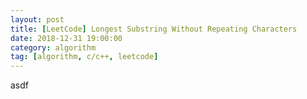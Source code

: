 ```yaml
---
layout: post
title: [LeetCode] Longest Substring Without Repeating Characters
date: 2018-12-31 19:00:00
category: algorithm
tag: [algorithm, c/c++, leetcode]
---
```

asdf